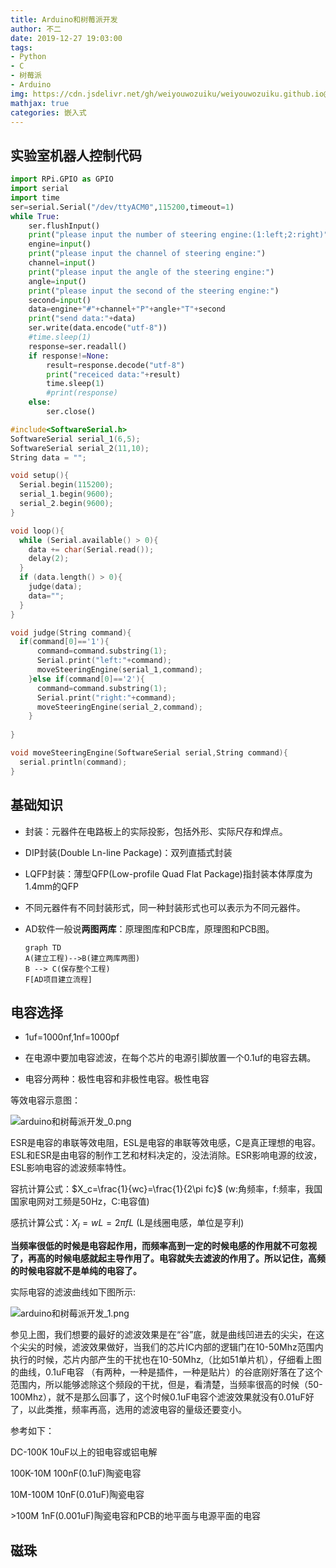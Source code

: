 ```yaml
---
title: Arduino和树莓派开发
author: 不二
date: 2019-12-27 19:03:00
tags: 
- Python
- C
- 树莓派
- Arduino
img: https://cdn.jsdelivr.net/gh/weiyouwozuiku/weiyouwozuiku.github.io@src/source/_posts/PageImg/arduino.jpg
mathjax: true
categories: 嵌入式
---
```


## 实验室机器人控制代码

```python
import RPi.GPIO as GPIO
import serial
import time
ser=serial.Serial("/dev/ttyACM0",115200,timeout=1)
while True:
    ser.flushInput()
    print("please input the number of steering engine:(1:left;2:right)")
    engine=input()
    print("please input the channel of steering engine:")
    channel=input()
    print("please input the angle of the steering engine:")
    angle=input()
    print("please input the second of the steering engine:")
    second=input()
    data=engine+"#"+channel+"P"+angle+"T"+second
    print("send data:"+data)
    ser.write(data.encode("utf-8"))
    #time.sleep(1)
    response=ser.readall()
    if response!=None:
        result=response.decode("utf-8")
        print("receiced data:"+result)
        time.sleep(1)
        #print(response)
    else:
        ser.close()

```

```c
#include<SoftwareSerial.h>
SoftwareSerial serial_1(6,5);
SoftwareSerial serial_2(11,10);
String data = "";

void setup(){
  Serial.begin(115200);
  serial_1.begin(9600);
  serial_2.begin(9600);
}

void loop(){
  while (Serial.available() > 0){
    data += char(Serial.read());
    delay(2);
  }
  if (data.length() > 0){
    judge(data);
    data="";
  }
}

void judge(String command){
  if(command[0]=='1'){
      command=command.substring(1);
      Serial.print("left:"+command);
      moveSteeringEngine(serial_1,command);
    }else if(command[0]=='2'){
      command=command.substring(1);
      Serial.print("right:"+command);
      moveSteeringEngine(serial_2,command);
    }
    
}

void moveSteeringEngine(SoftwareSerial serial,String command){
  serial.println(command);
}

```

## 基础知识

- 封装：元器件在电路板上的实际投影，包括外形、实际尺存和焊点。

- DIP封装(Double Ln-line Package)：双列直插式封装

- LQFP封装：薄型QFP(Low-profile Quad Flat Package)指封装本体厚度为1.4mm的QFP

- 不同元器件有不同封装形式，同一种封装形式也可以表示为不同元器件。

- AD软件一般说**两图两库**：原理图库和PCB库，原理图和PCB图。

    ```mermaid
    graph TD
    A(建立工程)-->B(建立两库两图)
    B --> C(保存整个工程)
    F[AD项目建立流程]
    ```

## 电容选择

- 1uf=1000nf,1nf=1000pf

- 在电源中要加电容滤波，在每个芯片的电源引脚放置一个0.1uf的电容去耦。

- 电容分两种：极性电容和非极性电容。极性电容

等效电容示意图：

![arduino和树莓派开发_0.png](https://cdn.jsdelivr.net/gh/weiyouwozuiku/weiyouwozuiku.github.io@src/source/_posts/arduino%E5%92%8C%E6%A0%91%E8%8E%93%E6%B4%BE%E5%BC%80%E5%8F%91/arduino%E5%92%8C%E6%A0%91%E8%8E%93%E6%B4%BE%E5%BC%80%E5%8F%91_0.png)

ESR是电容的串联等效电阻，ESL是电容的串联等效电感，C是真正理想的电容。ESL和ESR是由电容的制作工艺和材料决定的，没法消除。ESR影响电源的纹波，ESL影响电容的滤波频率特性。

容抗计算公式：$X_c=\frac{1}{wc}=\frac{1}{2\pi fc}$  (w:角频率，f:频率，我国国家电网对工频是50Hz，C:电容值)

感抗计算公式：$X_l=wL=2\pi fL$  (L是线圈电感，单位是亨利)

**当频率很低的时候是电容起作用，而频率高到一定的时候电感的作用就不可忽视了，再高的时候电感就起主导作用了。电容就失去滤波的作用了。所以记住，高频的时候电容就不是单纯的电容了。**

实际电容的滤波曲线如下图所示:

![arduino和树莓派开发_1.png](https://cdn.jsdelivr.net/gh/weiyouwozuiku/weiyouwozuiku.github.io@src/source/_posts/arduino%E5%92%8C%E6%A0%91%E8%8E%93%E6%B4%BE%E5%BC%80%E5%8F%91/arduino%E5%92%8C%E6%A0%91%E8%8E%93%E6%B4%BE%E5%BC%80%E5%8F%91_1.png)

参见上图，我们想要的最好的滤波效果是在“谷”底，就是曲线凹进去的尖尖，在这个尖尖的时候，滤波效果做好，当我们的芯片IC内部的逻辑门在10-50Mhz范围内执行的时候，芯片内部产生的干扰也在10-50Mhz,（比如51单片机），仔细看上图的曲线，0.1uF电容 （有两种，一种是插件，一种是贴片）的谷底刚好落在了这个范围内，所以能够滤除这个频段的干扰，但是，看清楚，当频率很高的时候（50-100Mhz），就不是那么回事了，这个时候0.1uF电容个滤波效果就没有0.01uF好了，以此类推，频率再高，选用的滤波电容的量级还要变小。

参考如下：

DC-100K 10uF以上的钽电容或铝电解

100K-10M 100nF(0.1uF)陶瓷电容

10M-100M 10nF(0.01uF)陶瓷电容

\>100M 1nF(0.001uF)陶瓷电容和PCB的地平面与电源平面的电容

## 磁珠

